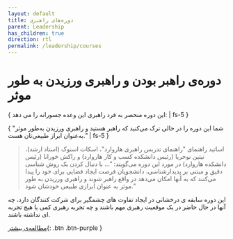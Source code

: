 ```yaml
---
layout: default
title: دوره‌های راهبری
parent: Leadership
has_children: true
direction: rtl
permalink: /leadership/courses
---
```


# دوره‌ی راهبر بودن و راهبری ورزیدن به طور موثر

{ این دوره منحصر به فرد راهبری این وعده جسورانه را می دهد: | fs-5 }

{ "شما این دوره را در حالی ‌ترک می‌کنید که راهبر هستید و راهبری ورزیدن به‌طور موثر به‌عنوان ابراز طبیعی‌تان هست." | fs-5 }

> اساتید راهنمای "راهنمای تدریس راهبری هاروارد"، اسکات اسنوک (استاد ارشد)، نیتین نوحریا (رئیس دانشکده کسب و کار هاروارد) و راکش خورانا (رئیس دانشکده هاروارد) در مورد این دوره می‌گویند: "... با دنبال کردن یک روش شناسی دقیق و مبتنی بر پدیدارشناسی، دانشجویان فرصت ایجاد فضایی برای خود را پیدا می‌کنند که به آنها امکان می‌دهد در واقع راهبر شوند و راهبری ورزیدن به طور موثر به عنوان ابرازی طبیعی خودشان شود."

این دوره سابقه ی درخشانی در ایجاد تفاوت های چشمگیر برای شرکت کنندگان دارد، چه آنها در حال حاضر در یک موقعیت رهبری مهم باشند و چه تجربه رهبری کمی یا هیچ تجربه ای نداشته باشند.

[مطالعه‌ی بیشتر](./courses/a-new-model-of-leadership){: .btn .btn-purple }
